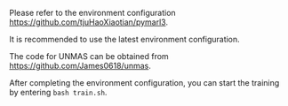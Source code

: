 Please refer to the environment configuration https://github.com/tjuHaoXiaotian/pymarl3. 

It is recommended to use the latest environment configuration. 

The code for UNMAS can be obtained from https://github.com/James0618/unmas.

After completing the environment configuration, you can start the training by entering `bash train.sh`. 
